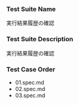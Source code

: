 ### Test Suite Name
実行結果履歴の確認

### Test Suite Description
実行結果履歴の確認

### Test Case Order
- 01.spec.md
- 02.spec.md
- 03.spec.md
